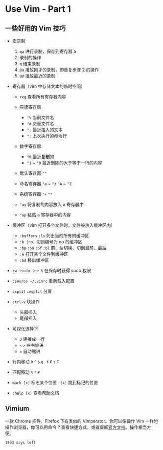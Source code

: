 # Use Vim - Part 1

## 一些好用的 Vim 技巧

* 宏录制
	1. `qa` 进行录制，保存到寄存器 a
	2. 录制的操作
 	3. `q` 结束录制
	4. `@a` 播放刚才的录制，即重复步骤 2 的操作
	5. `@@` 播放最近的录制
	
* 寄存器（vim 中存储文本的临时空间）
    * `reg` 查看所有寄存器内容
    * 只读寄存器
        * `"%` 当前文件名
        * `"#` 交替文件名
        * `".` 最近插入的文本
        * `":` 上次执行的命令行
    
    * 数字寄存器
        * `"0` 最近**复制**的
        * `"1` ~ `"9` 最近删除的大于等于一行的内容
    
    * 默认寄存器 `""`
    * 命名寄存器 `"a` ~ `"z` `"A` ~ `"Z`
    * 系统寄存器 `"+` `"*`
    * `"ay` 将复制的内容放入 a 寄存器中
    * `"ap` 粘贴 a 寄存器中的内容
      
* 缓冲区（vim 打开多个文件时，文件被放入缓冲区内）
    * `:buffers` `:ls` 列出当前所有的缓冲区
    * `:b [no]` 切到编号为 no 的缓冲区
    * `:bp` `:bn` `:bf` `:bl` 前、后切换，切到最前、最后
    * `:e` 打开某个文件到缓冲区
    * `:bd` 移出缓冲区
    
* `:w !sudo tee %` 在保存时获得 sudo 权限
* `:source ~/.vimrc` 重新载入配置
* `:split` `:vsplit` 分屏
* `ctrl-v` 块操作
    * 头部插入
    * 尾部插入
    
* 可视化选择下
    * `J` 连接成一行
    * `<` `>` 左右缩进
    * `=` 自动缩进
    
* 行内移动 `0` `^` `$` `g_` `f` `F` `t` `T`
* 匹配移动 `%` `*` `#`
* `mark [x]` 标志某个位置  `'[x]` 跳到标记的位置
* `:help [x]` 查看帮助文档
  
## Vimium

一款 Chrome 插件，Firefox 下有类似的 Vimperator。你可以像操作 Vim 一样地操作浏览器，你可以用命令 ? 查看快捷方式，或者查阅[官方文档](https://github.com/philc/vimium)。操作相当方便。

`1503 days left`

